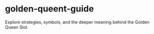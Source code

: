 # golden-queent-guide
Explore strategies, symbols, and the deeper meaning behind the Golden Queen Slot.
